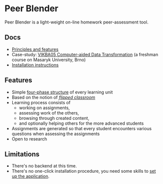 # Peer Blender

Peer Blender is a light-weight on-line homework peer-assessment tool.

## Docs

- [Principles and features](docs/about.md)
- Case-study: [VIKBA05 Computer-aided Data Transformation](docs/case-study/vikba05.md) (a freshman course on Masaryk University, Brno)
- [Installation instructions](docs/setup.md)

## Features

- Simple [four-phase structure](docs/about.md#phases) of every learning unit
- Based on the notion of [*flipped classroom*](docs/about.md)
- Learning process consists of
	- working on assignments, 
	- assessing work of the others, 
	- browsing through created content,
	- and optionally helping others for the more advanced students
- Assignments are generated so that every student encounters various questions when assessing the assignments
- Open to research

## Limitations

- There's no backend at this time.
- There's no one-click installation procedure, you need some skills to [set up the application](docs/setup.md).
